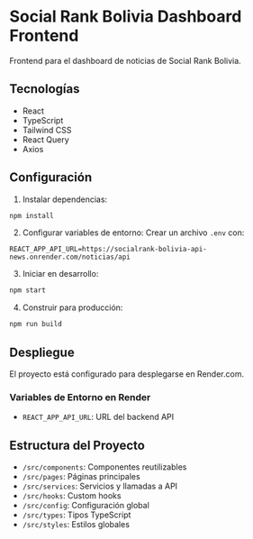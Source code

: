 # Social Rank Bolivia Dashboard Frontend

Frontend para el dashboard de noticias de Social Rank Bolivia.

## Tecnologías

- React
- TypeScript
- Tailwind CSS
- React Query
- Axios

## Configuración

1. Instalar dependencias:
```bash
npm install
```

2. Configurar variables de entorno:
Crear un archivo `.env` con:
```
REACT_APP_API_URL=https://socialrank-bolivia-api-news.onrender.com/noticias/api
```

3. Iniciar en desarrollo:
```bash
npm start
```

4. Construir para producción:
```bash
npm run build
```

## Despliegue

El proyecto está configurado para desplegarse en Render.com.

### Variables de Entorno en Render

- `REACT_APP_API_URL`: URL del backend API

## Estructura del Proyecto

- `/src/components`: Componentes reutilizables
- `/src/pages`: Páginas principales
- `/src/services`: Servicios y llamadas a API
- `/src/hooks`: Custom hooks
- `/src/config`: Configuración global
- `/src/types`: Tipos TypeScript
- `/src/styles`: Estilos globales
